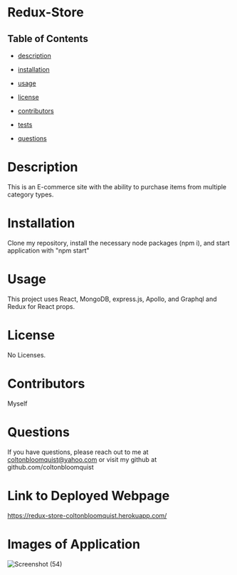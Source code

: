 # **Redux-Store**

## Table of Contents

- [description](#description)

- [installation](#installation)

- [usage](#usage)

- [license](#license)

- [contributors](#contributors)

- [tests](#tests)

- [questions](#questions)

# Description

This is an E-commerce site with the ability to purchase items from multiple category types. 

# Installation

Clone my repository, install the necessary node packages (npm i), and start application with "npm start"

# Usage

This project uses React, MongoDB, express.js, Apollo, and Graphql and Redux for React props. 

# License

No Licenses.

# Contributors

Myself

# Questions

If you have questions, please reach out to me at coltonbloomquist@yahoo.com or visit my github at github.com/coltonbloomquist

# Link to Deployed Webpage

https://redux-store-coltonbloomquist.herokuapp.com/

# Images of Application

![Screenshot (54)](https://user-images.githubusercontent.com/86384237/147305801-7cce9ae4-3935-4e32-b416-427bae5336dd.png)

